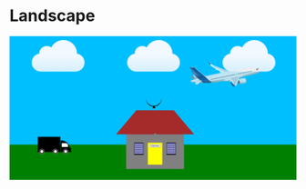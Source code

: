 # Landscape

<img src="https://github.com/abrarrhine/Landscape/blob/master/Codingchlg.PNG" width=750><br>
